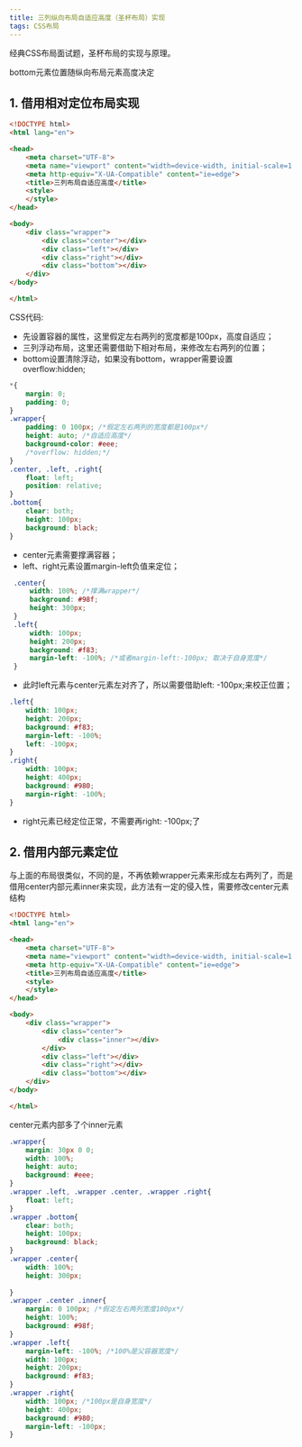 ```yaml
---
title: 三列纵向布局自适应高度（圣杯布局）实现
tags: CSS布局
---
```


经典CSS布局面试题，圣杯布局的实现与原理。

<!-- more -->

bottom元素位置随纵向布局元素高度决定
## 1. 借用相对定位布局实现
```html
<!DOCTYPE html>
<html lang="en">

<head>
    <meta charset="UTF-8">
    <meta name="viewport" content="width=device-width, initial-scale=1.0">
    <meta http-equiv="X-UA-Compatible" content="ie=edge">
    <title>三列布局自适应高度</title>
    <style>
    </style>
</head>

<body>
    <div class="wrapper">
        <div class="center"></div>
        <div class="left"></div>
        <div class="right"></div>
        <div class="bottom"></div>
    </div>
</body>

</html>
```

CSS代码:
 - 先设置容器的属性，这里假定左右两列的宽度都是100px，高度自适应；
 - 三列浮动布局，这里还需要借助下相对布局，来修改左右两列的位置；
 - bottom设置清除浮动，如果没有bottom，wrapper需要设置overflow:hidden;
```css
*{
    margin: 0;
    padding: 0;
}
.wrapper{
    padding: 0 100px; /*假定左右两列的宽度都是100px*/
    height: auto; /*自适应高度*/
    background-color: #eee;
    /*overflow: hidden;*/
}
.center, .left, .right{
    float: left;
    position: relative;
}
.bottom{
    clear: both;
    height: 100px;
    background: black;
}
```
 - center元素需要撑满容器；
 - left、right元素设置margin-left负值来定位；

```css
 .center{
     width: 100%; /*撑满wrapper*/
     background: #98f;
     height: 300px;
 }
 .left{
     width: 100px;
     height: 200px;
     background: #f83;
     margin-left: -100%; /*或者margin-left:-100px; 取决于自身宽度*/
 }
```
 - 此时left元素与center元素左对齐了，所以需要借助left: -100px;来校正位置；

```css
.left{
    width: 100px;
    height: 200px;
    background: #f83;
    margin-left: -100%;
    left: -100px;
}
.right{
    width: 100px;
    height: 400px;
    background: #980;
    margin-right: -100%;
}
```
 - right元素已经定位正常，不需要再right: -100px;了

## 2. 借用内部元素定位

与上面的布局很类似，不同的是，不再依赖wrapper元素来形成左右两列了，而是借用center内部元素inner来实现，此方法有一定的侵入性，需要修改center元素结构

```html
<!DOCTYPE html>
<html lang="en">

<head>
    <meta charset="UTF-8">
    <meta name="viewport" content="width=device-width, initial-scale=1.0">
    <meta http-equiv="X-UA-Compatible" content="ie=edge">
    <title>三列布局自适应高度</title>
    <style>
    </style>
</head>

<body>
    <div class="wrapper">
        <div class="center">
            <div class="inner"></div>
        </div>
        <div class="left"></div>
        <div class="right"></div>
        <div class="bottom"></div>
    </div>
</body>

</html>
```
center元素内部多了个inner元素

```css
.wrapper{
    margin: 30px 0 0;
    width: 100%;
    height: auto;
    background: #eee;
}
.wrapper .left, .wrapper .center, .wrapper .right{
    float: left;
}
.wrapper .bottom{
    clear: both;
    height: 100px;
    background: black;
}
.wrapper .center{
    width: 100%;
    height: 300px;
    
}
.wrapper .center .inner{
    margin: 0 100px; /*假定左右两列宽度100px*/
    height: 100%;
    background: #98f;
}
.wrapper .left{
    margin-left: -100%; /*100%是父容器宽度*/
    width: 100px;
    height: 200px;
    background: #f83;
}
.wrapper .right{
    width: 100px; /*100px是自身宽度*/
    height: 400px;
    background: #980;
    margin-left: -100px;
}
```